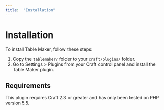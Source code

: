 ```yaml
---
title:  "Installation"
---
```


# Installation

To install Table Maker, follow these steps:

1.  Copy the `tablemaker/` folder to your `craft/plugins/` folder.
2.  Go to Settings > Plugins from your Craft control panel and install the Table Maker plugin.


## Requirements

This plugin requires Craft 2.3 or greater and has only been tested on PHP version 5.5.
